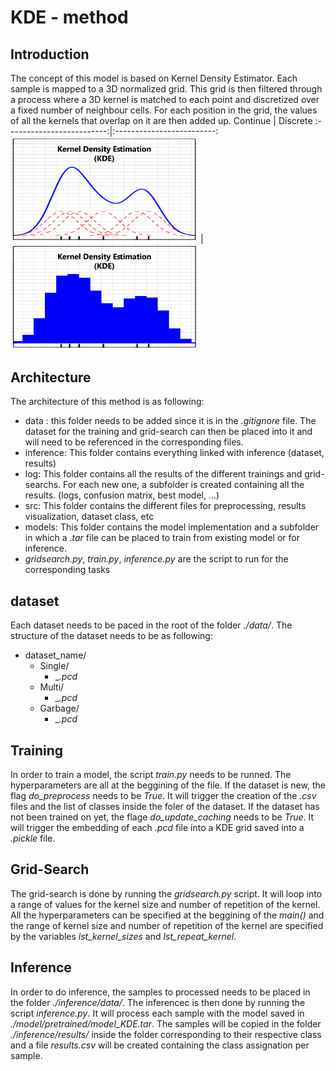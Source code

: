 # KDE - method
## Introduction
The concept of this model is based on Kernel Density Estimator. Each sample is mapped to a 3D normalized grid. This grid is then filtered through a process where a 3D kernel is matched to each point and discretized over a fixed number of neighbour cells. For each position in the grid, the values of all the kernels that overlap on it are then added up.
 Continue         		   |  Discrete
:-------------------------:|:-------------------------:
<img src="./img/KDE.png" alt="image" width="300" height="auto">  |  <img src="./img/KDE_discrete.png" alt="image" width="300" height="auto">


## Architecture
The architecture of this method is as following:
- data : this folder needs to be added since it is in the _.gitignore_ file. The dataset for the training and grid-search can then be placed into it and will need to be referenced in the corresponding files.
- inference: This folder contains everything linked with inference (dataset, results)
- log: This folder contains all the results of the different trainings and grid-searchs. For each new one, a subfolder is created containing all the results. (logs, confusion matrix, best model, ...)
- src: This folder contains the different files for preprocessing, results visualization, dataset class, etc
- models: This folder contains the model implementation and a subfolder in which a _.tar_ file can be placed to train from existing model or for inference.
- _gridsearch.py_, _train.py_, _inference.py_ are the script to run for the corresponding tasks

## dataset
Each dataset needs to be paced in the root of the folder _./data/_.
The structure of the dataset needs to be as following:
- dataset_name/ 
	- Single/
		- _*.pcd*
	- Multi/
		- _*.pcd*
	- Garbage/
		- _*.pcd*

## Training
In order to train a model, the script _train.py_ needs to be runned. The hyperparameters are all at the beggining of the file.
If the dataset is new, the flag _do_preprocess_ needs to be _True_. It will trigger the creation of the _.csv_ files and the list of classes inside the foler of the dataset. 
If the dataset has not been trained on yet, the flage _do_update_caching_ needs to be _True_. It will trigger the embedding of each _.pcd_ file into a KDE grid saved into a _.pickle_ file.

## Grid-Search
The grid-search is done by running the _gridsearch.py_ script. It will loop into a range of values for the kernel size and number of repetition of the kernel.
All the hyperparameters can be specified at the beggining of the _main()_ and the range of kernel size and number of repetition of the kernel are specified by the variables _lst_kernel_sizes_ and _lst_repeat_kernel_.

## Inference
In order to do inference, the samples to processed needs to be placed in the folder _./inference/data/_.
The inferencec is then done by running the script _inference.py_. It will process each sample with the model saved in _./model/pretrained/model_KDE.tar_.
The samples will be copied in the folder _./inference/results/_ inside the folder corresponding to their respective class and a file _results.csv_ will be created containing the class assignation per sample. 